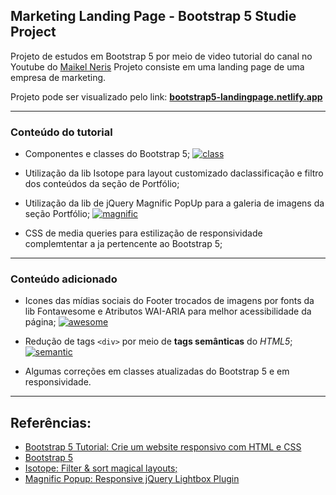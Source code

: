 ## Marketing Landing Page - Bootstrap 5 Studie Project
Projeto de estudos em Bootstrap 5 por meio de video tutorial do canal no Youtube do [Maikel Neris](https://www.youtube.com/channel/UCwwZBOQDEmkWcqs_60NRtMghttp:// "Maikel Neris")
Projeto consiste em uma landing page de uma empresa de marketing.

Projeto pode ser visualizado pelo link: [**bootstrap5-landingpage.netlify.app**](https://bootstrap5-landingpage.netlify.app/ "**bootstrap5-landingpage.netlify.app**")


------------



### Conteúdo do tutorial

- Componentes e classes do Bootstrap 5;
[![class](https://i.ibb.co/Kwm7Z9w/class.png "class")](https://i.ibb.co/Kwm7Z9w/class.png "class")
- Utilização da lib Isotope para layout customizado daclassificação e filtro dos conteúdos da seção de Portfólio;

- Utilização da lib de jQuery Magnific PopUp para a galeria de imagens da seção Portfólio;
[![magnific](https://media.giphy.com/media/Txw628cO3N6vLWIb2D/giphy.gif "magnific")](https://media.giphy.com/media/Txw628cO3N6vLWIb2D/giphy.gif "magnific")

- CSS de media queries para estilização de responsividade complemtentar a ja pertencente ao Bootstrap 5;


------------


### Conteúdo adicionado

- Icones das mídias sociais do Footer trocados de imagens por fonts da lib Fontawesome e Atributos WAI-ARIA para melhor acessibilidade da página;
[![awesome](https://i.ibb.co/NC7rcth/code2.png "awesome")](https://i.ibb.co/NC7rcth/code2.png "awesome")

- Redução de tags `<div>` por meio de **tags semânticas** do *HTML5*;
[![semantic](https://i.ibb.co/RYLq6nW/code.png "semantic")](https://i.ibb.co/RYLq6nW/code.png "semantic")

- Algumas correções em classes atualizadas do Bootstrap 5 e em responsividade.

------------

## Referências:

- [Bootstrap 5 Tutorial: Crie um website responsivo com HTML e CSS](https://www.youtube.com/watch?v=ItwUZ4fK6hQ "Bootstrap 5 Tutorial: Crie um website responsivo com HTML e CSS")
- [Bootstrap 5](https://getbootstrap.com/docs/5.0/getting-started/introduction/ "Bootstrap 5")
- [Isotope: Filter & sort magical layouts;](https://isotope.metafizzy.co/ "- Isotope: Filter & sort magical layouts;")
- [Magnific Popup: Responsive jQuery Lightbox Plugin](https://dimsemenov.com/plugins/magnific-popup/ "Magnific Popup: Responsive jQuery Lightbox Plugin")
